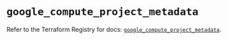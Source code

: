 # `google_compute_project_metadata`

Refer to the Terraform Registry for docs: [`google_compute_project_metadata`](https://registry.terraform.io/providers/hashicorp/google/6.21.0/docs/resources/compute_project_metadata).
